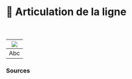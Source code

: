 # 📶 Articulation de la ligne

  
### &nbsp;

|![](links/Typo_Semiotic_01_intro_v2.gif) |
|:---:|
| Abc |



### Sources

<!-- - **Prénom Nom**  
  *Titre*, 0000 -->

<!-- [^1]: Adrian Frutiger, *Type, Sign, Symbol*, 1980 -->

